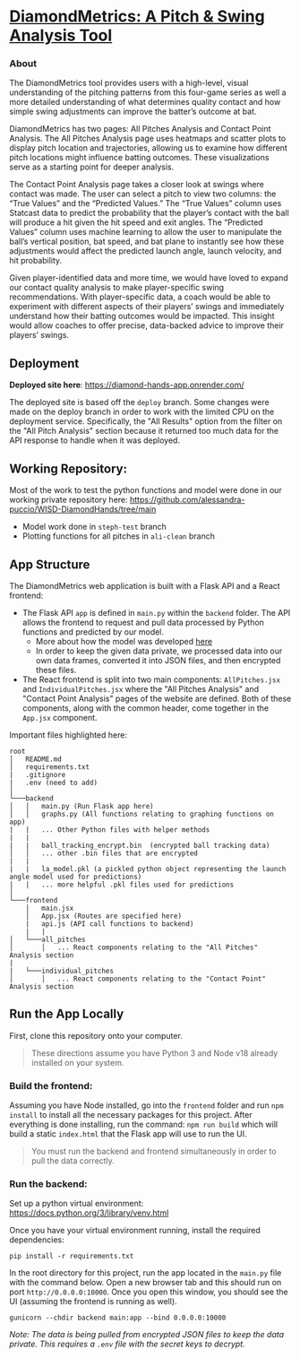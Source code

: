 # [DiamondMetrics: A Pitch & Swing Analysis Tool](https://diamond-hands-app.onrender.com/)
### About
The DiamondMetrics tool provides users with a high-level, visual understanding of the pitching patterns from this four-game series as well a more detailed understanding of what determines quality contact and how simple swing adjustments can improve the batter’s outcome at bat.

DiamondMetrics has two pages: All Pitches Analysis and Contact Point Analysis. The All Pitches Analysis page uses heatmaps and scatter plots to display pitch location and trajectories, allowing us to examine how different pitch locations might influence batting outcomes. These visualizations serve as a starting point for deeper analysis.

The Contact Point Analysis page takes a closer look at swings where contact was made. The user can select a pitch to view two columns: the “True Values” and the “Predicted Values.” The “True Values” column uses Statcast data to predict the probability that the player’s contact with the ball will produce a hit given the hit speed and exit angles. The “Predicted Values” column uses machine learning to allow the user to manipulate the ball’s vertical position, bat speed, and bat plane to instantly see how these adjustments would affect the predicted launch angle, launch velocity, and hit probability. 

Given player-identified data and more time, we would have loved to expand our contact quality analysis to make player-specific swing recommendations. With player-specific data, a coach would be able to experiment with different aspects of their players’ swings and immediately understand how their batting outcomes would be impacted. This insight would allow coaches to offer precise, data-backed advice to improve their players’ swings.

## Deployment
**Deployed site here**: https://diamond-hands-app.onrender.com/

The deployed site is based off the `deploy` branch. Some changes were made on the deploy branch in order to work with the limited CPU on the deployment service. Specifically, the "All Results" option from the filter on the "All Pitch Analysis" section because it returned too much data for the API response to handle when it was deployed. 

## Working Repository:
Most of the work to test the python functions and model were done in our working private repository here: https://github.com/alessandra-puccio/WISD-DiamondHands/tree/main
- Model work done in `steph-test` branch
- Plotting functions for all pitches in `ali-clean` branch

## App Structure
The DiamondMetrics web application is built with a Flask API and a React frontend: 
- The Flask API `app` is defined in `main.py` within the `backend` folder. The API allows the frontend to request and pull data processed by Python functions and predicted by our model. 
    - More about how the model was developed [here](https://docs.google.com/document/d/1bRCN1hDYxcQqQvOACcm7y3tFS70Pybsvwgiwg43MKh4/edit?usp=sharing)
    - In order to keep the given data private, we processed data into our own data frames, converted it into JSON files, and then encrypted these files.  
- The React frontend is split into two main components: `AllPitches.jsx` and `IndividualPitches.jsx` where the "All Pitches Analysis" and "Contact Point Analysis" pages of the website are defined. Both of these components, along with the common header, come together in the `App.jsx` component. 
  
Important files highlighted here: 

```
root
│   README.md
│   requirements.txt  
|   .gitignore
|   .env (need to add)  
│
└───backend
│   │   main.py (Run Flask app here)
│   │   graphs.py (All functions relating to graphing functions on app)
|   |   ... Other Python files with helper methods 
|   |
|   |   ball_tracking_encrypt.bin  (encrypted ball tracking data)
│   │   ... other .bin files that are encrypted 
|   |   
|   |   la_model.pkl (a pickled python object representing the launch angle model used for predictions)
|   |   ... more helpful .pkl files used for predictions  
│   
└───frontend
    │   main.jsx
    │   App.jsx (Routes are specified here)
    |   api.js (API call functions to backend)
    |   |
│   └───all_pitches
│       │   ... React components relating to the "All Pitches" Analysis section 
|       
|   └───individual_pitches 
│       │   ... React components relating to the "Contact Point" Analysis section 

```

## **Run the App Locally**
First, clone this repository onto your computer. 
>These directions assume you have Python 3 and Node v18 already installed on your system. 

### **Build the frontend**: 
Assuming you have Node installed, go into the `frontend` folder and run `npm install` to install all the necessary packages for this project. After everything is done installing, run the command:  `npm run build` which will build a static `index.html` that the Flask app will use to run the UI. 
> You must run the backend and frontend simultaneously in order to pull the data correctly. 

### **Run the backend**: 

Set up a python virtual environment: https://docs.python.org/3/library/venv.html

Once you have your virtual environment running, install the required dependencies: 
```
pip install -r requirements.txt
```

In the root directory for this project, run the app located in the `main.py` file with the command below. Open a new browser tab and this should run on port `http://0.0.0.0:10000`. Once you open this window, you should see the UI (assuming the frontend is running as well). 
```
gunicorn --chdir backend main:app --bind 0.0.0.0:10000
```

*Note: The data is being pulled from encrypted JSON files to keep the data private. This requires a `.env` file with the secret keys to decrypt.*

